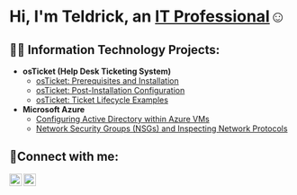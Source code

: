 <h1>Hi, I'm Teldrick, an <a href="https://linkedin.com/in/teldrickmorgan">IT Professional</a>☺</h1>

<h2>👨‍💻 Information Technology Projects:</h2>

- <b>osTicket (Help Desk Ticketing System)</b>
  - [osTicket: Prerequisites and Installation](https://github.com/TeldrickM/osticket-prereqs) 
  - [osTicket: Post-Installation Configuration](https://github.com/TeldrickM/Post-Installation-Configuration)
  - [osTicket: Ticket Lifecycle Examples](https://github.com/TeldrickM/ticket-lifecycle)
- <b>Microsoft Azure</b>
  - [Configuring Active Directory within Azure VMs](https://github.com/TeldrickDMorgan/configure-ad)
  - [Network Security Groups (NSGs) and Inspecting Network Protocols](https://github.com/TeldrickDMorgan/azure-network-protocols)

<h2>🤳Connect with me:</h2>

[<img align="left" alt="Josh | LinkedIn" width="22px" src="https://linkedin.com/in/teldrickmorgan" />][linkedin]
[<img align="left" alt="Josh | Instagram" width="22px" src="https://cdn.jsdelivr.net/npm/simple-icons@v3/icons/instagram.svg" />][instagram]

[instagram]: https://www.instagram.com/teldrickm
[linkedin]: https://linkedin.com/in/teldrickmorgan
